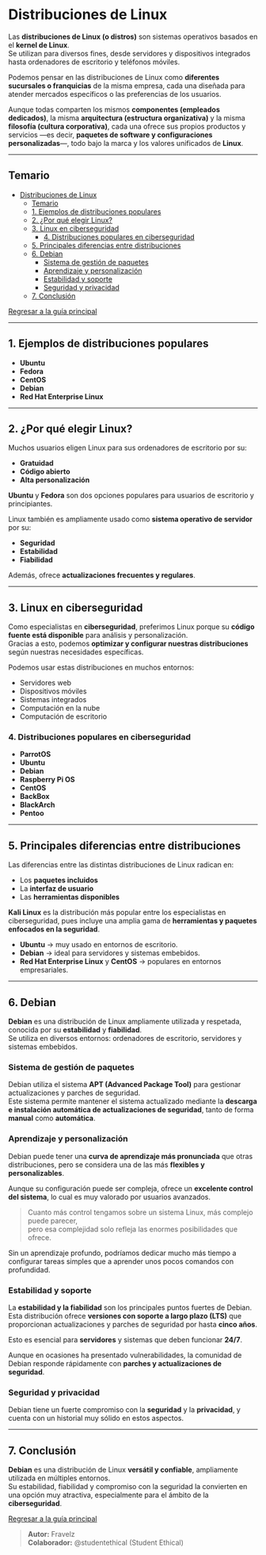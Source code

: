 # Distribuciones de Linux

Las **distribuciones de Linux (o distros)** son sistemas operativos basados ​​en el **kernel de Linux**.  
Se utilizan para diversos fines, desde servidores y dispositivos integrados hasta ordenadores de escritorio y teléfonos móviles.

Podemos pensar en las distribuciones de Linux como **diferentes sucursales o franquicias** de la misma empresa, cada una diseñada para atender mercados específicos o las preferencias de los usuarios.  

Aunque todas comparten los mismos **componentes (empleados dedicados)**, la misma **arquitectura (estructura organizativa)** y la misma **filosofía (cultura corporativa)**, cada una ofrece sus propios productos y servicios —es decir, **paquetes de software y configuraciones personalizadas**—, todo bajo la marca y los valores unificados de **Linux**.

---

## Temario

- [Distribuciones de Linux](#distribuciones-de-linux)
  - [Temario](#temario)
  - [1. Ejemplos de distribuciones populares](#1-ejemplos-de-distribuciones-populares)
  - [2. ¿Por qué elegir Linux?](#2-por-qué-elegir-linux)
  - [3. Linux en ciberseguridad](#3-linux-en-ciberseguridad)
    - [4. Distribuciones populares en ciberseguridad](#4-distribuciones-populares-en-ciberseguridad)
  - [5. Principales diferencias entre distribuciones](#5-principales-diferencias-entre-distribuciones)
  - [6. Debian](#6-debian)
    - [Sistema de gestión de paquetes](#sistema-de-gestión-de-paquetes)
    - [Aprendizaje y personalización](#aprendizaje-y-personalización)
    - [Estabilidad y soporte](#estabilidad-y-soporte)
    - [Seguridad y privacidad](#seguridad-y-privacidad)
  - [7. Conclusión](#7-conclusión)

[Regresar a la guía principal](./../readme.md#temario)

---

## 1. Ejemplos de distribuciones populares

- **Ubuntu**
- **Fedora**
- **CentOS**
- **Debian**
- **Red Hat Enterprise Linux**

---

## 2. ¿Por qué elegir Linux?

Muchos usuarios eligen Linux para sus ordenadores de escritorio por su:

- **Gratuidad**
- **Código abierto**
- **Alta personalización**

**Ubuntu** y **Fedora** son dos opciones populares para usuarios de escritorio y principiantes.

Linux también es ampliamente usado como **sistema operativo de servidor** por su:

- **Seguridad**
- **Estabilidad**
- **Fiabilidad**

Además, ofrece **actualizaciones frecuentes y regulares**.

---

## 3. Linux en ciberseguridad

Como especialistas en **ciberseguridad**, preferimos Linux porque su **código fuente está disponible** para análisis y personalización.  
Gracias a esto, podemos **optimizar y configurar nuestras distribuciones** según nuestras necesidades específicas.

Podemos usar estas distribuciones en muchos entornos:

- Servidores web
- Dispositivos móviles
- Sistemas integrados
- Computación en la nube
- Computación de escritorio

### 4. Distribuciones populares en ciberseguridad

- **ParrotOS**
- **Ubuntu**
- **Debian**
- **Raspberry Pi OS**
- **CentOS**
- **BackBox**
- **BlackArch**
- **Pentoo**

---

## 5. Principales diferencias entre distribuciones

Las diferencias entre las distintas distribuciones de Linux radican en:

- Los **paquetes incluidos**
- La **interfaz de usuario**
- Las **herramientas disponibles**

**Kali Linux** es la distribución más popular entre los especialistas en ciberseguridad, pues incluye una amplia gama de **herramientas y paquetes enfocados en la seguridad**.

- **Ubuntu** → muy usado en entornos de escritorio.  
- **Debian** → ideal para servidores y sistemas embebidos.  
- **Red Hat Enterprise Linux** y **CentOS** → populares en entornos empresariales.

---

## 6. Debian

**Debian** es una distribución de Linux ampliamente utilizada y respetada, conocida por su **estabilidad** y **fiabilidad**.  
Se utiliza en diversos entornos: ordenadores de escritorio, servidores y sistemas embebidos.

### Sistema de gestión de paquetes

Debian utiliza el sistema **APT (Advanced Package Tool)** para gestionar actualizaciones y parches de seguridad.  
Este sistema permite mantener el sistema actualizado mediante la **descarga e instalación automática de actualizaciones de seguridad**, tanto de forma **manual** como **automática**.

### Aprendizaje y personalización

Debian puede tener una **curva de aprendizaje más pronunciada** que otras distribuciones, pero se considera una de las más **flexibles y personalizables**.

Aunque su configuración puede ser compleja, ofrece un **excelente control del sistema**, lo cual es muy valorado por usuarios avanzados.

> Cuanto más control tengamos sobre un sistema Linux, más complejo puede parecer,  
> pero esa complejidad solo refleja las enormes posibilidades que ofrece.

Sin un aprendizaje profundo, podríamos dedicar mucho más tiempo a configurar tareas simples que a aprender unos pocos comandos con profundidad.

### Estabilidad y soporte

La **estabilidad y la fiabilidad** son los principales puntos fuertes de Debian.  
Esta distribución ofrece **versiones con soporte a largo plazo (LTS)** que proporcionan actualizaciones y parches de seguridad por hasta **cinco años**.

Esto es esencial para **servidores** y sistemas que deben funcionar **24/7**.

Aunque en ocasiones ha presentado vulnerabilidades, la comunidad de Debian responde rápidamente con **parches y actualizaciones de seguridad**.

### Seguridad y privacidad

Debian tiene un fuerte compromiso con la **seguridad** y la **privacidad**, y cuenta con un historial muy sólido en estos aspectos.

---

## 7. Conclusión

**Debian** es una distribución de Linux **versátil y confiable**, ampliamente utilizada en múltiples entornos.  
Su estabilidad, fiabilidad y compromiso con la seguridad la convierten en una opción muy atractiva, especialmente para el ámbito de la **ciberseguridad**.

[Regresar a la guía principal](./../readme.md#temario)

> **Autor:** Fravelz  
> **Colaborador:** @studentethical (Student Ethical)

